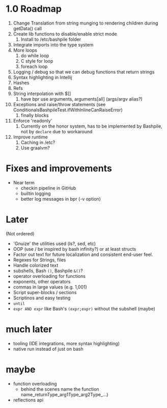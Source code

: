 # 1.0 Roadmap
1. Change Translation from string munging to rendering children during getData() call
2. Create lib functions to disable/enable strict mode
   1. Install to /etc/bashpile folder
3. Integrate imports into the type system
4. More loops
   1. do while loop
   2. C style for loop
   3. foreach loop
5. Logging / debug so that we can debug functions that return strings
6. Syntax highlighting in Intellij
7. Hashes
8. Refs
9. String interpolation with $[]
   1. have bpr use arguments, arguments[all] (args/argv alias?)
10. Exceptions and raise/throw statements (see ConditionalsBashpileTest.ifWithInlineCanRaiseError)
    1. finally blocks
11. Enforce 'readonly' 
    1. Currently on the honor system, has to be implemented by Bashpile, not by `declare` due to workaround
12. Improve runtime
    1. Caching in /etc?
    2. Use graalvm?

# Fixes and improvements
* Near term
  * checkin pipeline in GitHub
  * builtin logging
  * better log messages in bpr (-v option)

# Later
(Not ordered)
* 'Gnuize' the utilities used (ls?, sed, etc)
* OOP (use / be inspired by bash infinity?) or at least structs
* Factor out text for future localization and consistent end-user feel.
* Regexes for Strings, files
* Handle colorized text
* subshells, Bash `()`, Bashpile `&()`?
* operator overloading for functions
* exponents, other operators
* commas in large values (e.g. 1,001)
* Script super-blocks / sections
* Scriptinos and easy testing
* `until`
* `expr AND expr` like Bash's `(expr;expr)` without the subshell (maybe)

# much later
* tooling (IDE integrations, more syntax highlighting)
* native run instead of just on bash

# maybe
* function overloading 
   * behind the scenes name the function name_returnType_arg1Type_arg2Type_...)
* reflections api